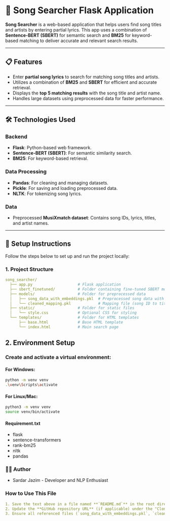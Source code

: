 # 🎵 Song Searcher Flask Application

**Song Searcher** is a web-based application that helps users find song titles and artists by entering partial lyrics. This app uses a combination of **Sentence-BERT (SBERT)** for semantic search and **BM25** for keyword-based matching to deliver accurate and relevant search results.

---

## 📋 **Features**

- Enter **partial song lyrics** to search for matching song titles and artists.
- Utilizes a combination of **BM25** and **SBERT** for efficient and accurate retrieval.
- Displays the **top 5 matching results** with the song title and artist name.
- Handles large datasets using preprocessed data for faster performance.

---

## 🛠️ **Technologies Used**

### **Backend**
- **Flask**: Python-based web framework.
- **Sentence-BERT (SBERT)**: For semantic similarity search.
- **BM25**: For keyword-based retrieval.

### **Data Processing**
- **Pandas**: For cleaning and managing datasets.
- **Pickle**: For saving and loading preprocessed data.
- **NLTK**: For tokenizing song lyrics.

### **Data**
- Preprocessed **MusiXmatch dataset**: Contains song IDs, lyrics, titles, and artist names.

---

## 🚀 **Setup Instructions**

Follow the steps below to set up and run the project locally:

### 1. **Project Structure**
```yaml
song_searcher/
  ├── app.py                    # Flask application
  ├── sbert_finetuned/          # Folder containing fine-tuned SBERT model
  ├── models/                   # Folder for preprocessed data
  │   ├── song_data_with_embeddings.pkl  # Preprocessed song data with embeddings
  │   └── cleaned_mapping.pkl            # Mapping file (song ID to title/artist)
  ├── static/                   # Folder for static files
  │   └── style.css             # Optional CSS for styling
  └── templates/                # Folder for HTML templates
      ├── base.html             # Base HTML template
      └── index.html            # Main search page
```
## 2. **Environment Setup**

### Create and activate a virtual environment:

#### For **Windows**:
```bash
python -m venv venv
.\venv\Scripts\activate
```

#### For **Linux/Mac**:
```bash
python3 -m venv venv
source venv/bin/activate
```
#### Requirement.txt
- flask
- sentence-transformers
- rank-bm25
- nltk
- pandas

### 🧑‍💻 **Author**
  - Sardar Jazim - Developer and NLP Enthusiast

  
### **How to Use This File**
```yaml
1. Save the text above in a file named **`README.md`** in the root directory of your project.
2. Update the **GitHub repository URL** (if applicable) under the "Clone the Repository" section.
3. Ensure all referenced files (`song_data_with_embeddings.pkl`, `cleaned_mapping.pkl`, etc.) are placed correctly.

```
